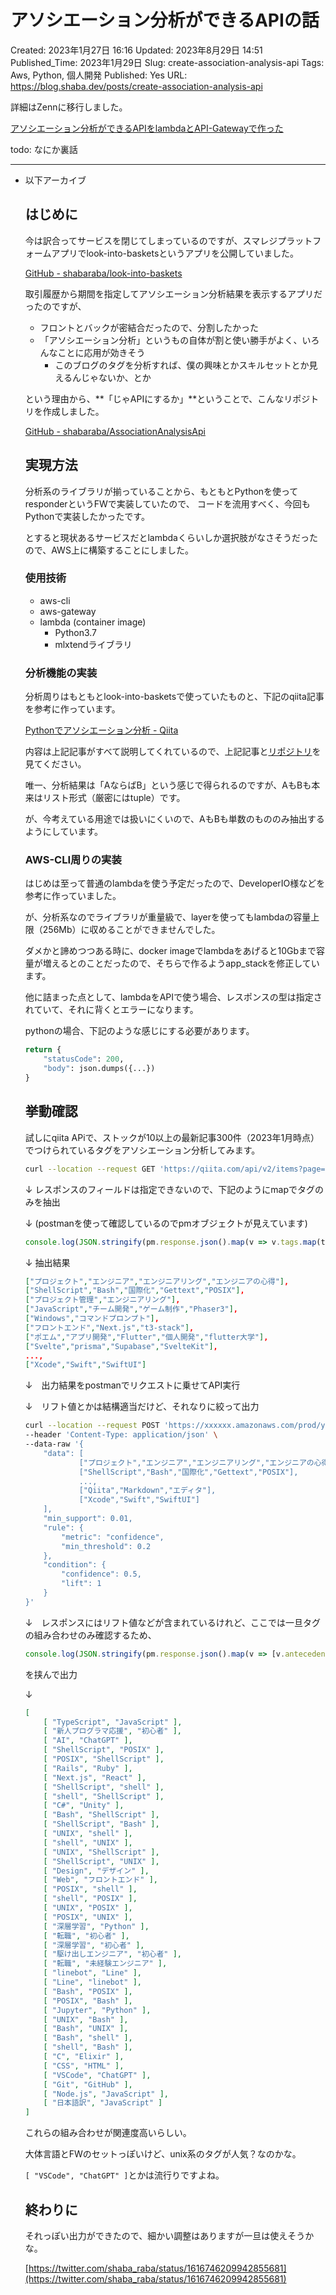 # アソシエーション分析ができるAPIの話

Created: 2023年1月27日 16:16
Updated: 2023年8月29日 14:51
Published_Time: 2023年1月29日
Slug: create-association-analysis-api
Tags: Aws, Python, 個人開発
Published: Yes
URL: https://blog.shaba.dev/posts/create-association-analysis-api

詳細はZennに移行しました。

[アソシエーション分析ができるAPIをlambdaとAPI-Gatewayで作った](https://zenn.dev/shabaraba/articles/c581b6126b1a23)

todo: なにか裏話

---

- 以下アーカイブ
    
    ## はじめに
    
    今は訳合ってサービスを閉じてしまっているのですが、スマレジプラットフォームアプリでlook-into-basketsというアプリを公開していました。
    
    [GitHub - shabaraba/look-into-baskets](https://github.com/shabaraba/look-into-baskets)
    
    取引履歴から期間を指定してアソシエーション分析結果を表示するアプリだったのですが、
    
    - フロントとバックが密結合だったので、分割したかった
    - 「アソシエーション分析」というもの自体が割と使い勝手がよく、いろんなことに応用が効きそう
        - このブログのタグを分析すれば、僕の興味とかスキルセットとか見えるんじゃないか、とか
    
    という理由から、**「じゃAPIにするか」**ということで、こんなリポジトリを作成しました。
    
    [GitHub - shabaraba/AssociationAnalysisApi](https://github.com/shabaraba/AssociationAnalysisApi)
    
    ## 実現方法
    
    分析系のライブラリが揃っていることから、もともとPythonを使ってresponderというFWで実装していたので、
    コードを流用すべく、今回もPythonで実装したかったです。
    
    とすると現状あるサービスだとlambdaくらいしか選択肢がなさそうだったので、AWS上に構築することにしました。
    
    ### 使用技術
    
    - aws-cli
    - aws-gateway
    - lambda (container image)
        - Python3.7
        - mlxtendライブラリ
    
    ### 分析機能の実装
    
    分析周りはもともとlook-into-basketsで使っていたものと、下記のqiita記事を参考に作っています。
    
    [Pythonでアソシエーション分析 - Qiita](https://qiita.com/makaishi2/items/c5f06f844cdb8454b6c3)
    
    内容は上記記事がすべて説明してくれているので、上記記事と[リポジトリ](https://github.com/shabaraba/AssociationAnalysisApi)を見てください。
    
    唯一、分析結果は「AならばB」という感じで得られるのですが、AもBも本来はリスト形式（厳密にはtuple）です。
    
    が、今考えている用途では扱いにくいので、AもBも単数のもののみ抽出するようにしています。
    
    ### AWS-CLI周りの実装
    
    はじめは至って普通のlambdaを使う予定だったので、DeveloperIO様などを参考に作っていました。
    
    が、分析系なのでライブラリが重量級で、layerを使ってもlambdaの容量上限（256Mb）に収めることができませんでした。
    
    ダメかと諦めつつある時に、docker imageでlambdaをあげると10Gbまで容量が増えるとのことだったので、そちらで作るようapp_stackを修正しています。
    
    他に詰まった点として、lambdaをAPIで使う場合、レスポンスの型は指定されていて、それに背くとエラーになります。
    
    pythonの場合、下記のような感じにする必要があります。
    
    ```python
    return {
    	"statusCode": 200,
    	"body": json.dumps({...})
    }
    ```
    
    ## 挙動確認
    
    試しにqiita APiで、ストックが10以上の最新記事300件（2023年1月時点）でつけられているタグをアソシエーション分析してみます。
    
    ```bash
    curl --location --request GET 'https://qiita.com/api/v2/items?page=3&per_page=100&query=stocks%3A%3E10'
    ```
    
    ↓ レスポンスのフィールドは指定できないので、下記のようにmapでタグのみを抽出
    
    ↓ (postmanを使って確認しているのでpmオブジェクトが見えています)
    
    ```jsx
    console.log(JSON.stringify(pm.response.json().map(v => v.tags.map(t => t.name))))
    ```
    
    ↓ 抽出結果
    
    ```json
    ["プロジェクト","エンジニア","エンジニアリング","エンジニアの心得"],
    ["ShellScript","Bash","国際化","Gettext","POSIX"],
    ["プロジェクト管理","エンジニアリング"],
    ["JavaScript","チーム開発","ゲーム制作","Phaser3"],
    ["Windows","コマンドプロンプト"],
    ["フロントエンド","Next.js","t3-stack"],
    ["ポエム","アプリ開発","Flutter","個人開発","flutter大学"],
    ["Svelte","prisma","Supabase","SvelteKit"],
    ...,
    ["Xcode","Swift","SwiftUI"]
    ```
    
    ↓　出力結果をpostmanでリクエストに乗せてAPI実行
    
    ↓　リフト値とかは結構適当だけど、それなりに絞って出力
    
    ```bash
    curl --location --request POST 'https://xxxxxx.amazonaws.com/prod/yyy/' \
    --header 'Content-Type: application/json' \
    --data-raw '{
        "data": [
    			["プロジェクト","エンジニア","エンジニアリング","エンジニアの心得"],
    			["ShellScript","Bash","国際化","Gettext","POSIX"],
    			...,
    			["Qiita","Markdown","エディタ"],
    			["Xcode","Swift","SwiftUI"]
        ],
        "min_support": 0.01,
        "rule": {
            "metric": "confidence",
            "min_threshold": 0.2
        },
        "condition": {
            "confidence": 0.5,
            "lift": 1
        }
    }'
    ```
    
    ↓　レスポンスにはリフト値などが含まれているけれど、ここでは一旦タグの組み合わせのみ確認するため、
    
    ```jsx
    console.log(JSON.stringify(pm.response.json().map(v => [v.antecedents[0], v.consequents[0]])))
    ```
    
    を挟んで出力
    
    ↓
    
    ```json
    [
        [ "TypeScript", "JavaScript" ],
        [ "新人プログラマ応援", "初心者" ],
        [ "AI", "ChatGPT" ],
        [ "ShellScript", "POSIX" ],
        [ "POSIX", "ShellScript" ],
        [ "Rails", "Ruby" ],
        [ "Next.js", "React" ],
        [ "ShellScript", "shell" ],
        [ "shell", "ShellScript" ],
        [ "C#", "Unity" ],
        [ "Bash", "ShellScript" ],
        [ "ShellScript", "Bash" ],
        [ "UNIX", "shell" ],
        [ "shell", "UNIX" ],
        [ "UNIX", "ShellScript" ],
        [ "ShellScript", "UNIX" ],
        [ "Design", "デザイン" ],
        [ "Web", "フロントエンド" ],
        [ "POSIX", "shell" ],
        [ "shell", "POSIX" ],
        [ "UNIX", "POSIX" ],
        [ "POSIX", "UNIX" ],
        [ "深層学習", "Python" ],
        [ "転職", "初心者" ],
        [ "深層学習", "初心者" ],
        [ "駆け出しエンジニア", "初心者" ],
        [ "転職", "未経験エンジニア" ],
        [ "linebot", "Line" ],
        [ "Line", "linebot" ],
        [ "Bash", "POSIX" ],
        [ "POSIX", "Bash" ],
        [ "Jupyter", "Python" ],
        [ "UNIX", "Bash" ],
        [ "Bash", "UNIX" ],
        [ "Bash", "shell" ],
        [ "shell", "Bash" ],
        [ "C", "Elixir" ],
        [ "CSS", "HTML" ],
        [ "VSCode", "ChatGPT" ],
        [ "Git", "GitHub" ],
        [ "Node.js", "JavaScript" ],
        [ "日本語訳", "JavaScript" ]
    ]
    ```
    
    これらの組み合わせが関連度高いらしい。
    
    大体言語とFWのセットっぽいけど、unix系のタグが人気？なのかな。
    
     `[ "VSCode", "ChatGPT" ]`とかは流行りですよね。
    
    ## 終わりに
    
    それっぽい出力ができたので、細かい調整はありますが一旦は使えそうかな。
    
    [https://twitter.com/shaba_raba/status/1616746209942855681](https://twitter.com/shaba_raba/status/1616746209942855681)
